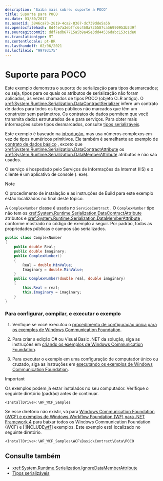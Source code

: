 ```yaml
---
description: 'Saiba mais sobre: suporte a POCO'
title: Suporte para POCO
ms.date: 03/30/2017
ms.assetid: 3846ca73-2819-4ca2-8367-dc739dde5a5b
ms.openlocfilehash: 8d44e7a3ebffc6c460a735587ca56990953b2d9f
ms.sourcegitcommit: ddf7edb67715a5b9a45e3dd44536dabc153c1de0
ms.translationtype: MT
ms.contentlocale: pt-BR
ms.lasthandoff: 02/06/2021
ms.locfileid: "99793175"
---
```

# <a name="poco-support"></a>Suporte para POCO

Este exemplo demonstra o suporte de serialização para tipos desmarcados; ou seja, tipos para os quais os atributos de serialização não foram aplicados, às vezes chamados de tipos POCO (objeto CLR antigo). O <xref:System.Runtime.Serialization.DataContractSerializer> infere um contrato de dados para todos os tipos públicos não marcados que têm um construtor sem parâmetros. Os contratos de dados permitem que você transmita dados estruturados de e para serviços. Para obter mais informações sobre tipos desmarcados, consulte [tipos serializáveis](../feature-details/serializable-types.md).  
  
 Este exemplo é baseado na [introdução](getting-started-sample.md), mas usa números complexos em vez de tipos numéricos primitivos. Ele também é semelhante ao exemplo de [contrato de dados básico](basic-data-contract.md) , exceto que <xref:System.Runtime.Serialization.DataContractAttribute> os <xref:System.Runtime.Serialization.DataMemberAttribute> atributos e não são usados.  
  
 O serviço é hospedado pelo Serviços de Informações da Internet (IIS) e o cliente é um aplicativo de console (. exe).  
  
> [!NOTE]
> O procedimento de instalação e as instruções de Build para este exemplo estão localizados no final deste tópico.  
  
 A `ComplexNumber` classe é usada no `ServiceContract` . O `ComplexNumber` tipo não tem os <xref:System.Runtime.Serialization.DataContractAttribute> atributos e <xref:System.Runtime.Serialization.DataMemberAttribute> , conforme mostrado no código de exemplo a seguir. Por padrão, todas as propriedades públicas e campos são serializados.  
  
```csharp
public class ComplexNumber  
{  
    public double Real;  
    public double Imaginary;  
    public ComplexNumber()  
    {  
        Real = double.MinValue;  
        Imaginary = double.MinValue;  
    }  
    public ComplexNumber(double real, double imaginary)  
    {  
        this.Real = real;  
        this.Imaginary = imaginary;  
    }  
}  
```  
  
### <a name="to-set-up-build-and-run-the-sample"></a>Para configurar, compilar, e executar o exemplo  
  
1. Verifique se você executou o [procedimento de configuração única para os exemplos de Windows Communication Foundation](one-time-setup-procedure-for-the-wcf-samples.md).  
  
2. Para criar a edição C# ou Visual Basic .NET da solução, siga as instruções em [criando os exemplos de Windows Communication Foundation](building-the-samples.md).  
  
3. Para executar o exemplo em uma configuração de computador único ou cruzado, siga as instruções em [executando os exemplos de Windows Communication Foundation](running-the-samples.md).  
  
> [!IMPORTANT]
> Os exemplos podem já estar instalados no seu computador. Verifique o seguinte diretório (padrão) antes de continuar.  
>
> `<InstallDrive>:\WF_WCF_Samples`  
>
> Se esse diretório não existir, vá para [Windows Communication Foundation (WCF) e exemplos de Windows Workflow Foundation (WF) para .NET Framework 4](https://www.microsoft.com/download/details.aspx?id=21459) para baixar todos os Windows Communication Foundation (WCF) e [!INCLUDE[wf1](../../../../includes/wf1-md.md)] exemplos. Este exemplo está localizado no seguinte diretório.  
>
> `<InstallDrive>:\WF_WCF_Samples\WCF\Basic\Contract\Data\POCO`  
  
## <a name="see-also"></a>Consulte também

- <xref:System.Runtime.Serialization.IgnoreDataMemberAttribute>
- [Tipos serializáveis](../feature-details/serializable-types.md)
